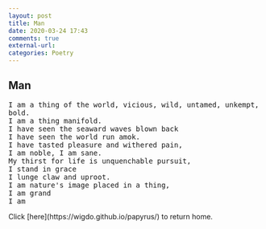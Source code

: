 ```yaml
---
layout: post
title: Man
date: 2020-03-24 17:43
comments: true
external-url:
categories: Poetry
---
```


## Man ##
<pre>
I am a thing of the world, vicious, wild, untamed, unkempt, brave stoic,
bold.
I am a thing manifold.
I have seen the seaward waves blown back
I have seen the world run amok.
I have tasted pleasure and withered pain,
I am noble, I am sane.
My thirst for life is unquenchable pursuit,
I stand in grace
I lunge claw and uproot.
I am nature's image placed in a thing,
I am grand
I am
</pre>
<p>
Click [here](https://wigdo.github.io/papyrus/) to return home.
</p>
